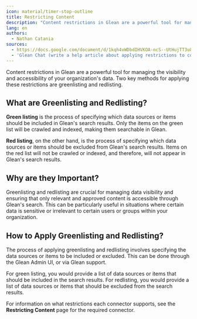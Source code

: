 ```yaml
---
icon: material/timer-stop-outline
title: Restricting Content
description: "Content restrictions in Glean are a powerful tool for managing the visibility and accessibility of your organization's data. Two key methods for applying these restrictions are greenlisting and redlisting."
lang: en
authors:
  - Nathan Catania
sources:
  - https://docs.google.com/document/d/1kqh4vWDbdIHVKOA-ncS--UtHujTT3u8vk4y2uHUkclU/edit
  - 'Glean Chat (write a help article about applying restrictions to content (ie: greenlisting/redlisting). No need to mention any specific connectors. This is to be used as an "about" or "overview" page for applying restrictions.)'
---
```




Content restrictions in Glean are a powerful tool for managing the visibility and accessibility of your organization's data. Two key methods for applying these restrictions are greenlisting and redlisting.

## What are Greenlisting and Redlisting?
**Green listing** is the process of specifying which data sources or items should be included in Glean's search results. Only the items on the green list will be crawled and indexed, making them searchable in Glean.

**Red listing**, on the other hand, is the process of specifying which data sources or items should be excluded from Glean's search results. Items on the red list will not be crawled or indexed, and therefore, will not appear in Glean's search results.

## Why are they Important?
Greenlisting and redlisting are crucial for managing data visibility and ensuring that only relevant and approved content is accessible through Glean's search. This can be particularly useful in situations where certain data is sensitive or irrelevant to certain users or groups within your organization.

## How to Apply Greenlisting and Redlisting?
The process of applying greenlisting and redlisting involves specifying the data sources or items to be included or excluded. This can be done through the Glean Admin UI, or via Glean support.

For green listing, you would provide a list of data sources or items that should be included in the search results. For redlisting, you would provide a list of data sources or items that should be excluded from the search results.

For information on what restrictions each connector supports, see the **Restricting Content** page for the required connector.